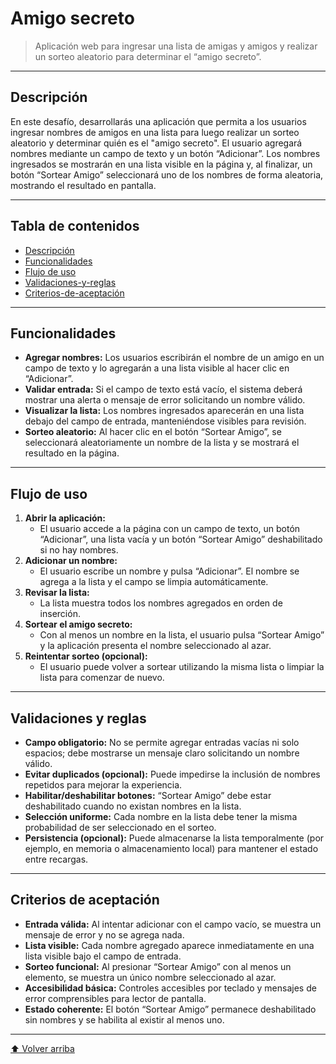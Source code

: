 # Amigo secreto

> Aplicación web para ingresar una lista de amigas y amigos y realizar un sorteo aleatorio para determinar el “amigo secreto”.

---

## Descripción

En este desafío, desarrollarás una aplicación que permita a los usuarios ingresar nombres de amigos en una lista para luego realizar un sorteo aleatorio y determinar quién es el "amigo secreto". El usuario agregará nombres mediante un campo de texto y un botón “Adicionar”. Los nombres ingresados se mostrarán en una lista visible en la página y, al finalizar, un botón “Sortear Amigo” seleccionará uno de los nombres de forma aleatoria, mostrando el resultado en pantalla.

---

## Tabla de contenidos

- [Descripción](#descripción)
- [Funcionalidades](#funcionalidades)
- [Flujo de uso](#flujo-de-uso)
- [Validaciones-y-reglas](#validaciones-y-reglas)
- [Criterios-de-aceptación](#criterios-de-aceptación)

---

## Funcionalidades

- **Agregar nombres:** Los usuarios escribirán el nombre de un amigo en un campo de texto y lo agregarán a una lista visible al hacer clic en “Adicionar”.
- **Validar entrada:** Si el campo de texto está vacío, el sistema deberá mostrar una alerta o mensaje de error solicitando un nombre válido.
- **Visualizar la lista:** Los nombres ingresados aparecerán en una lista debajo del campo de entrada, manteniéndose visibles para revisión.
- **Sorteo aleatorio:** Al hacer clic en el botón “Sortear Amigo”, se seleccionará aleatoriamente un nombre de la lista y se mostrará el resultado en la página.

---

## Flujo de uso

1. **Abrir la aplicación:**
   - El usuario accede a la página con un campo de texto, un botón “Adicionar”, una lista vacía y un botón “Sortear Amigo” deshabilitado si no hay nombres.
2. **Adicionar un nombre:**
   - El usuario escribe un nombre y pulsa “Adicionar”. El nombre se agrega a la lista y el campo se limpia automáticamente.
3. **Revisar la lista:**
   - La lista muestra todos los nombres agregados en orden de inserción.
4. **Sortear el amigo secreto:**
   - Con al menos un nombre en la lista, el usuario pulsa “Sortear Amigo” y la aplicación presenta el nombre seleccionado al azar.
5. **Reintentar sorteo (opcional):**
   - El usuario puede volver a sortear utilizando la misma lista o limpiar la lista para comenzar de nuevo.

---

## Validaciones y reglas

- **Campo obligatorio:** No se permite agregar entradas vacías ni solo espacios; debe mostrarse un mensaje claro solicitando un nombre válido.
- **Evitar duplicados (opcional):** Puede impedirse la inclusión de nombres repetidos para mejorar la experiencia.
- **Habilitar/deshabilitar botones:** “Sortear Amigo” debe estar deshabilitado cuando no existan nombres en la lista.
- **Selección uniforme:** Cada nombre en la lista debe tener la misma probabilidad de ser seleccionado en el sorteo.
- **Persistencia (opcional):** Puede almacenarse la lista temporalmente (por ejemplo, en memoria o almacenamiento local) para mantener el estado entre recargas.

---

## Criterios de aceptación

- **Entrada válida:** Al intentar adicionar con el campo vacío, se muestra un mensaje de error y no se agrega nada.
- **Lista visible:** Cada nombre agregado aparece inmediatamente en una lista visible bajo el campo de entrada.
- **Sorteo funcional:** Al presionar “Sortear Amigo” con al menos un elemento, se muestra un único nombre seleccionado al azar.
- **Accesibilidad básica:** Controles accesibles por teclado y mensajes de error comprensibles para lector de pantalla.
- **Estado coherente:** El botón “Sortear Amigo” permanece deshabilitado sin nombres y se habilita al existir al menos uno.

---

[⬆️ Volver arriba](#amigo-secreto)
